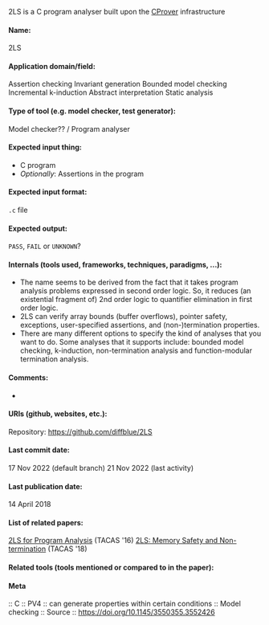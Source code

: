 2LS is a C program analyser built upon the [CProver](Frameworks/CProver.md) infrastructure

#### Name:
2LS

#### Application domain/field:
Assertion checking
Invariant generation
Bounded model checking
Incremental k-induction
Abstract interpretation
Static analysis

#### Type of tool (e.g. model checker, test generator):
Model checker?? / Program analyser

#### Expected input thing:
- C program
- *Optionally*: Assertions in the program

#### Expected input format:
`.c` file

#### Expected output:
`PASS`, `FAIL` or `UNKNOWN`?

#### Internals (tools used, frameworks, techniques, paradigms, ...):
- The name seems to be derived from the fact that it takes program analysis problems expressed in second order logic. So, it reduces (an existential fragment of) 2nd order logic to quantifier elimination in first order logic.
- 2LS can verify array bounds (buffer overflows), pointer safety, exceptions, user-specified assertions, and (non-)termination properties.
- There are many different options to specify the kind of analyses that you want to do. Some analyses that it supports include: bounded model checking, k-induction, non-termination analysis and function-modular termination analysis.

#### Comments:
-

#### URIs (github, websites, etc.):
Repository: https://github.com/diffblue/2LS

#### Last commit date:
17 Nov 2022 (default branch)
21 Nov 2022 (last activity)

#### Last publication date:
14 April 2018

#### List of related papers:
[2LS for Program Analysis](https://doi.org/10.1007/978-3-662-49674-9_56) (TACAS '16)
[2LS: Memory Safety and Non-termination](https://doi.org/10.1007/978-3-319-89963-3_24) (TACAS '18)

#### Related tools (tools mentioned or compared to in the paper):

#### Meta
:: C
:: PV4           :: can generate properties within certain conditions
:: Model checking
:: Source :: https://doi.org/10.1145/3550355.3552426
